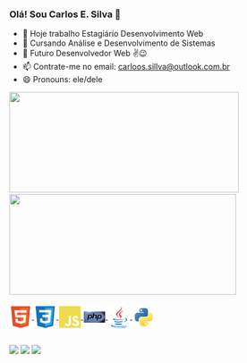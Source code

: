 ### Olá! Sou Carlos E. Silva  👋

- 🔭 Hoje trabalho Estagiário Desenvolvimento Web 
- 🌱 Cursando Análise e Desenvolvimento de Sistemas
- 💬 Futuro Desenvolvedor Web ✌😉
- 📫 Contrate-me no email: carloos.sillva@outlook.com.br
- 😄 Pronouns: ele/dele

<div>
  <a href="https://github.com/Carlloos-Sillva">
  <img width="410em" height="180em" src="https://github-readme-stats.vercel.app/api?username=Carlloos-Sillva&show_icons=true&theme=dark&include_all_commits=true&count_private=true"/>
  <img width="405em" height="180em" src="https://github-readme-stats.vercel.app/api/top-langs/?username=Carlloos-Sillva&layout=compact&langs_count=7&theme=tokyonight"/>
</div>
 
<div style="display: inline_block"><br>
  <img align="center" alt="Carlos-HTML" height="40" width="40" src="https://raw.githubusercontent.com/devicons/devicon/master/icons/html5/html5-original.svg">
  <img align="center" alt="Carlos-CSS" height="40" width="40" src="https://raw.githubusercontent.com/devicons/devicon/master/icons/css3/css3-original.svg">
  <img align="center" alt="Carlos-Js" height="40" width="40" src="https://raw.githubusercontent.com/devicons/devicon/master/icons/javascript/javascript-plain.svg">
  <img align="center" alt="Carlos-PHP" height="40" width="40" src="https://raw.githubusercontent.com/devicons/devicon/master/icons/php/php-original.svg">
  <img align="center" alt="Carlos-java" height="40" width="40" src="https://raw.githubusercontent.com/devicons/devicon/master/icons/java/java-original.svg">
  <img align="center" alt="Carlos-Python" height="40" width="40" src="https://raw.githubusercontent.com/devicons/devicon/master/icons/python/python-original.svg">
</div>  
 
  ##
  
<div> 
  <a href="https://www.linkedin.com/in/carlos-silva-b7244920b/" target="_blank"><img src="https://img.shields.io/badge/-LinkedIn-%230077B5?style=for-the-badge&logo=linkedin&logoColor=white" target="-blank"></a> 
 	<a href="mailto:carloos.sillva@outlook.com.br" target="_blank"><img src="https://img.shields.io/badge/Microsoft_Outlook-0078D4?style=for-the-badge&logo=microsoft-outlook&logoColor=white" target="-blank"></a>
 <!-- <a href="https://discord.gg/FhP7asqxT6" target="_blank"><img src="https://img.shields.io/badge/Discord-7289DA?style=for-the-badge&logo=discord&logoColor=white" target="-blank"></a>  -->
  <a href = "mailto:carloos.sillva13@gmail.com"><img src="https://img.shields.io/badge/-Gmail-%23333?style=for-the-badge&logo=gmail&logoColor=white" target="-blank"></a>
 
 <!-- ![Snake animation](https://github.com/Carlloos-Sillva/Carlloos-Sillva/blob/output/github-contribution-grid-snake.svg) -->
</div>
